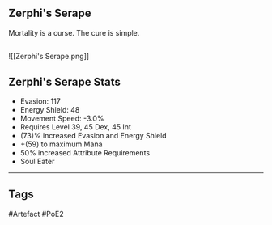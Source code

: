 ## Zerphi's Serape
Mortality is a curse.
The cure is simple.
##
![[Zerphi's Serape.png]]
## Zerphi's Serape Stats
- Evasion: 117
- Energy Shield: 48
- Movement Speed: -3.0%
- Requires Level 39, 45 Dex, 45 Int
- (73)% increased Evasion and Energy Shield
- +(59) to maximum Mana
- 50% increased Attribute Requirements
- Soul Eater


---
## Tags
#Artefact
#PoE2
